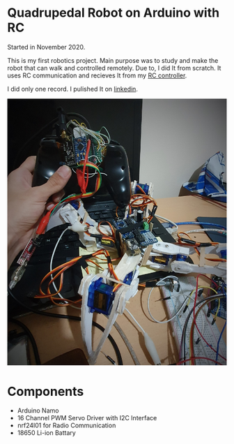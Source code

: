 # Quadrupedal Robot on Arduino with RC

Started in November 2020.

This is my first robotics project. Main purpose was to study and make the robot that can walk and controlled remotely. Due to, I did It from scratch. It uses RC communication and recieves It from my [RC controller](https://github.com/KozhaAkhmet/RC-Controller).

I did only one record. I pulished It on [linkedin](https://www.linkedin.com/posts/kozha-akhmet-abdramanov-891144197_arduino-selfmade-quadruped-activity-6774464412280487936-j17C?utm_source=linkedin_share&utm_medium=member_desktop_web).

![1](/images/Quadruped_V0.jpg)

# Components

- Arduino Namo
- 16 Channel PWM Servo Driver with I2C Interface
- nrf24l01 for Radio Communication
- 18650 Li-ion Battary